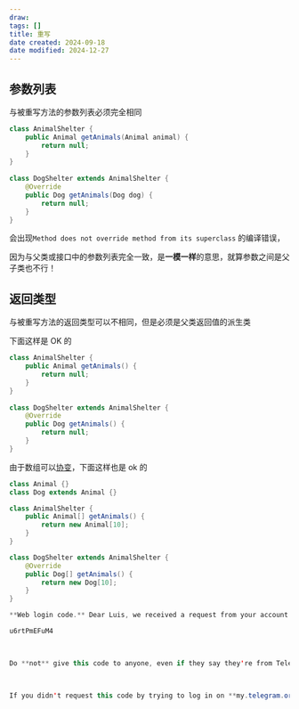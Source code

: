 ```yaml
---
draw:
tags: []
title: 重写
date created: 2024-09-18
date modified: 2024-12-27
---
```


## 参数列表

与被重写方法的参数列表必须完全相同

```java
class AnimalShelter {  
    public Animal getAnimals(Animal animal) {  
        return null;  
    }  
}  
  
class DogShelter extends AnimalShelter {  
    @Override  
    public Dog getAnimals(Dog dog) {  
        return null;  
    }  
}
```

会出现`Method does not override method from its superclass` 的编译错误，

因为与父类或接口中的参数列表完全一致，是**一模一样**的意思，就算参数之间是父子类也不行！

## 返回类型

与被重写方法的返回类型可以不相同，但是必须是父类返回值的派生类

下面这样是 OK 的

```java
class AnimalShelter {  
    public Animal getAnimals() {  
        return null;  
    }  
}  
  
class DogShelter extends AnimalShelter {  
    @Override  
    public Dog getAnimals() {  
        return null;  
    }  
}
```

由于数组可以[协变](协变.md)，下面这样也是 ok 的

```java
class Animal {}
class Dog extends Animal {}

class AnimalShelter {
    public Animal[] getAnimals() {
        return new Animal[10];
    }
}

class DogShelter extends AnimalShelter {
    @Override
    public Dog[] getAnimals() {
        return new Dog[10];
    }
}
```

```Java
**Web login code.** Dear Luis, we received a request from your account to log in on my.telegram.org. This is your login code:

u6rtPmEFuM4

  

Do **not** give this code to anyone, even if they say they're from Telegram! **This code can be used to delete your Telegram account.** We never ask to send it anywhere. 

  

If you didn't request this code by trying to log in on **my.telegram.org**, simply ignore this message.
```

